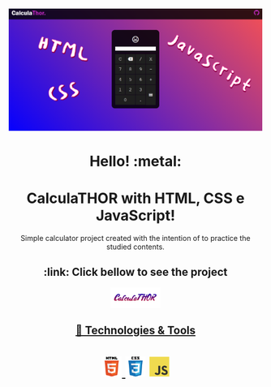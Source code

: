 <h3 align="center" ><img src="https://github.com/viniciussoares7/CalculaThor/blob/main/assets/imgs/123.png?raw=true" alt="calculathor" style="zoom:50%;" width="1000px" height="auto"/></h3>

<h1 align="center"> Hello! :metal:</h1>
<h1 align="center"> CalculaTHOR with HTML, CSS e JavaScript!</h1>
<p align="center">
Simple calculator project created with the intention of to practice the studied contents.</p>
<h2 align="center"> :link: Click bellow to see the project</h2>
<p align="center"> <a href="https://viniciussoares7.github.io/CalculaThor/" target="_blank"> <img src="https://github.com/viniciussoares7/CalculaThor/blob/main/assets/imgs/456.png?raw=true" alt="linkProject" style="zoom:50%;" width="200px" height="auto"/> </p>

<h2 align="center">🔧 Technologies & Tools</h2>

<div><h1 align="center"> 

<a href="https://www.w3.org/html/" target="_blank"> <img src="https://raw.githubusercontent.com/devicons/devicon/master/icons/html5/html5-original-wordmark.svg" alt="html5" width="40" height="40"/> <a href="https://www.w3schools.com/css/" target="_blank"> <img src="https://raw.githubusercontent.com/devicons/devicon/master/icons/css3/css3-original-wordmark.svg" alt="css3" width="40" height="40"/></a> <a href="https://developer.mozilla.org/en-US/docs/Web/JavaScript" target="_blank"> <img src="https://raw.githubusercontent.com/devicons/devicon/master/icons/javascript/javascript-original.svg" alt="javascript" width="40" height="40"/> </a> 
   </h1> </div>





